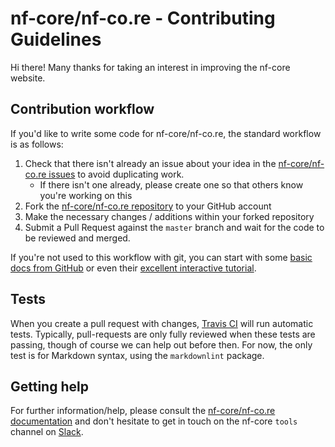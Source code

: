 # nf-core/nf-co.re - Contributing Guidelines

Hi there! Many thanks for taking an interest in improving the nf-core website.

## Contribution workflow
If you'd like to write some code for nf-core/nf-co.re, the standard workflow
is as follows:

1. Check that there isn't already an issue about your idea in the
   [nf-core/nf-co.re issues](https://github.com/nf-core/nf-co.re/issues) to avoid
   duplicating work.
    * If there isn't one already, please create one so that others know you're working on this
2. Fork the [nf-core/nf-co.re repository](https://github.com/nf-core/nf-co.re) to your GitHub account
3. Make the necessary changes / additions within your forked repository
4. Submit a Pull Request against the `master` branch and wait for the code to be reviewed and merged.

If you're not used to this workflow with git, you can start with some [basic docs from GitHub](https://help.github.com/articles/fork-a-repo/) or even their [excellent interactive tutorial](https://try.github.io/).


## Tests
When you create a pull request with changes, [Travis CI](https://travis-ci.org/) will run automatic tests.
Typically, pull-requests are only fully reviewed when these tests are passing, though of course we can help out before then.
For now, the only test is for Markdown syntax, using the `markdownlint` package.

## Getting help
For further information/help, please consult the [nf-core/nf-co.re documentation](https://github.com/nf-core/nf-co.re#documentation) and don't hesitate to get in touch on the nf-core `tools` channel on [Slack](https://nf-co.re/join/slack/).
